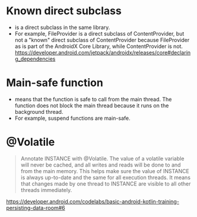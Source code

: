 # Known direct subclass
* is a direct subclass in the same library.
* For example, FileProvider is a direct subclass of ContentProvider, but not a "known" direct subclass of ContentProvider because FileProvider as is part of the AndroidX Core Library, while ContentProvider is not.
https://developer.android.com/jetpack/androidx/releases/core#declaring_dependencies

# Main-safe function
* means that the function is safe to call from the main thread. The function does not block the main thread because it runs on the background thread.
* For example, suspend functions are main-safe.

# @Volatile
> Annotate INSTANCE with @Volatile. The value of a volatile variable will never be cached, and all writes and reads will be done to and from the main memory. This helps make sure the value of INSTANCE is always up-to-date and the same for all execution threads. It means that changes made by one thread to INSTANCE are visible to all other threads immediately.

https://developer.android.com/codelabs/basic-android-kotlin-training-persisting-data-room#6

